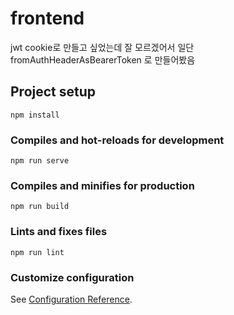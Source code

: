 # frontend
jwt cookie로 만들고 싶었는데 잘 모르겠어서 일단 fromAuthHeaderAsBearerToken 로 만들어봤음
## Project setup
```
npm install
```

### Compiles and hot-reloads for development
```
npm run serve
```

### Compiles and minifies for production
```
npm run build
```

### Lints and fixes files
```
npm run lint
```

### Customize configuration
See [Configuration Reference](https://cli.vuejs.org/config/).
